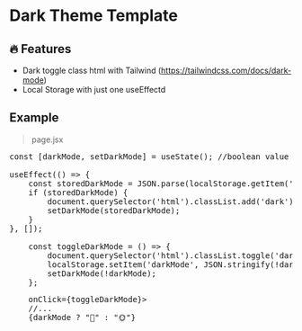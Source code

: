 # Dark Theme Template

## 🔥 Features
- Dark toggle class html with Tailwind (https://tailwindcss.com/docs/dark-mode)
- Local Storage with just one useEffectd


## Example

>page.jsx
<pre  lang="javascript">
const [darkMode, setDarkMode] = useState(); //boolean value

useEffect(() => {
    const storedDarkMode = JSON.parse(localStorage.getItem('darkMode'));
    if (storedDarkMode) {
        document.querySelector('html').classList.add('dark');
        setDarkMode(storedDarkMode);
    }
}, []);

    const toggleDarkMode = () => {
        document.querySelector('html').classList.toggle('dark', !darkMode);
        localStorage.setItem('darkMode', JSON.stringify(!darkMode));
        setDarkMode(!darkMode);
    };
</pre>

<pre  lang="javascript">
    onClick={toggleDarkMode}>
    //...
    {darkMode ? "🌚" : "🌞"}
</pre>
